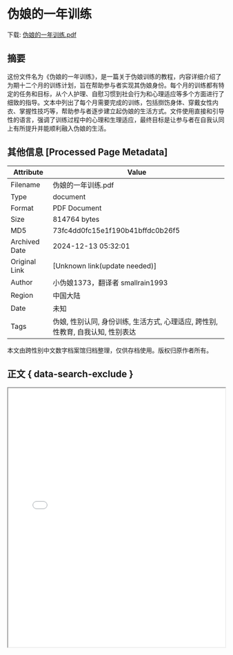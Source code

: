 # 伪娘的一年训练

<!-- tcd_download_link -->
下载: <a href="../伪娘的一年训练.pdf" download>伪娘的一年训练.pdf</a>
<!-- tcd_download_link_end -->

## 摘要

<!-- tcd_abstract -->
这份文件名为《伪娘的一年训练》，是一篇关于伪娘训练的教程，内容详细介绍了为期十二个月的训练计划，旨在帮助参与者实现其伪娘身份。每个月的训练都有特定的任务和目标，从个人护理、自慰习惯到社会行为和心理适应等多个方面进行了细致的指导。文本中列出了每个月需要完成的训练，包括捯饬身体、穿戴女性内衣、掌握性技巧等，帮助参与者逐步建立起伪娘的生活方式。文件使用直接和引导性的语言，强调了训练过程中的心理和生理适应，最终目标是让参与者在自我认同上有所提升并能顺利融入伪娘的生活。

<!-- tcd_abstract_end -->

## 其他信息 [Processed Page Metadata]

| Attribute       | Value                                  |
|-----------------|----------------------------------------|
| Filename        | 伪娘的一年训练.pdf                             |
| Type            | document                                 |
| Format          | PDF Document                               |
| Size            | 814764 bytes                           |
| MD5             | 73fc4dd0fc15e1f190b41bffdc0b26f5                                  |
| Archived Date   | 2024-12-13 05:32:01                             |
| Original Link   | [Unknown link(update needed)]                         |
| Author          | 小伪娘1373，翻译者 smallrain1993                               |
| Region          | 中国大陆                               |
| Date            | 未知                                 |
| Tags            | 伪娘, 性别认同, 身份训练, 生活方式, 心理适应, 跨性别, 性教育, 自我认知, 性别表达                                 |

本文由跨性别中文数字档案馆归档整理，仅供存档使用。版权归原作者所有。


## 正文 { data-search-exclude }

<!-- tcd_main_text -->
<iframe src="../伪娘的一年训练.pdf" width="100%" height="600px">
    <p>无法显示PDF，请下载查看。</p>
</iframe>
<!-- tcd_main_text_end -->

